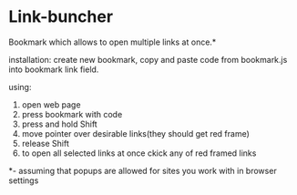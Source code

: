# Link-buncher
Bookmark which allows to open multiple links at once.*

installation: create new bookmark, copy and paste code from bookmark.js into bookmark link field.

using:

1. open web page
2. press bookmark with code
3. press and hold Shift
4. move pointer over desirable links(they should get red frame)
5. release Shift
6. to open all selected links at once ckick any of red framed links

*- assuming that popups are allowed for sites you work with in browser settings
